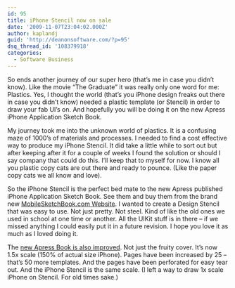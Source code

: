 ```yaml
---
id: 95
title: iPhone Stencil now on sale
date: '2009-11-07T23:04:02.000Z'
author: kaplandj
guid: 'http://deanonsoftware.com/?p=95'
dsq_thread_id: '108379918'
categories:
  - Software Business
---
```

So ends another journey of our super hero (that’s me in case you didn’t know). Like the movie “The Graduate” it was really only one word for me: Plastics. Yes, I thought the world (that’s you iPhone design freaks out there in case you didn’t know) needed a plastic template (or Stencil) in order to draw your fab UI’s on. And hopefully you will be doing it on the new Apress iPhone Application Sketch Book.

My journey took me into the unknown world of plastics. It is a confusing maze of 1000’s of materials and processes. I needed to find a cost effective way to produce my iPhone Stencil. It did take a little while to sort out but after keeping after it for a couple of weeks I found the solution or should I say company that could do this. I’ll keep that to myself for now. I know all you plastic copy cats are out there and ready to pounce. (Like the paper copy cats we all know and love).

So the iPhone Stencil is the perfect bed mate to the new Apress published iPhone Application Sketch Book. See them and buy them from the brand new [MobileSketchBook.com Website](http://bit.ly/dOjmZ). I wanted to create a Design Stencil that was easy to use. Not just pretty. Not steel. Kind of like the old ones we used in school at one time or another. All the UIKit stuff is in there – if we missed anything I could easily put it in a future revision. I hope you love it as much as I loved doing it.

The [new Apress Book is also improved](http://www.amazon.com/gp/product/1430228237?ie=UTF8&tag=iphoapplsketb-20&linkCode=as2&camp=1789&creative=9325&creativeASIN=1430228237). Not just the fruity cover. It’s now 1.5x scale (150% of actual size iPhone). Pages have been increased by 25 – that’s 50 more templates. And the pages have been perforated for easy tear out. And the iPhone Stencil is the same scale. (I left a way to draw 1x scale iPhone on Stencil. For old times sake.)
